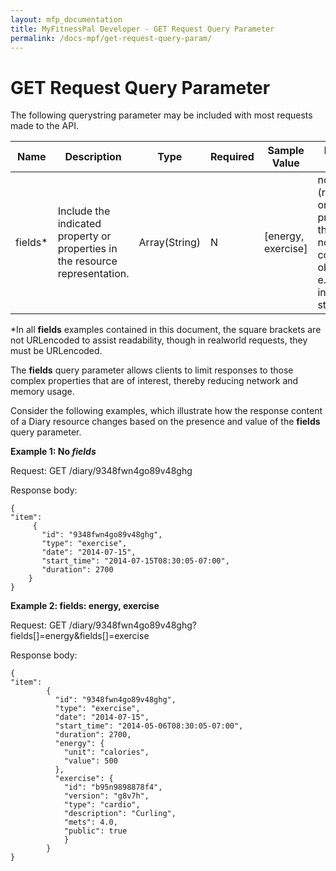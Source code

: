 ```yaml
---
layout: mfp_documentation
title: MyFitnessPal Developer - GET Request Query Parameter
permalink: /docs-mpf/get-request-query-param/
---
```


# GET Request Query Parameter

The following query­string parameter may be included with most requests made to the API.

**Name** | **Description** | **Type** | **Required** | **Sample Value** | **Default Value**
 --- | --- | --- | --- | --- | ---
 fields* | Include the indicated property or properties in the resource representation. | Array(String) | N | [energy, exercise] | none (return only properties that are not complex objects, e.g. integers, strings)
 
 \*​In all ​**fields**​ examples contained in this document, the square brackets are not URL­encoded to assist readability, though in real­world requests, they must be URL­encoded.
 
 The ​**fields**​ query parameter allows clients to limit responses to those complex properties that are of interest, thereby reducing network and memory usage.
 
 Consider the following examples, which illustrate how the response content of a Diary resource changes based on the presence and value of the **fields**​ query parameter.
 
 **Example 1: No *​fields***
 
 Request: ​GET /diary/9348fwn4go89v48ghg
 
 Response body:
 
    {
    "item":
         {
           "id": "9348fwn4go89v48ghg",
           "type": "exercise",
           "date": "2014-07-15",
           "start_time": "2014-07-15T08:30:05-07:00",
           "duration": 2700
        } 
    }
    

**Example 2: ​fields: ​energy, exercise**

Request: ​GET /diary/9348fwn4go89v48ghg?fields[]=energy&fields[]=exercise

Response body:

    {
    "item":
            {
              "id": "9348fwn4go89v48ghg",
              "type": "exercise",
              "date": "2014-07-15",
              "start_time": "2014-05-06T08:30:05-07:00",
              "duration": 2700,
              "energy": {
                "unit": "calories",
                "value": 500
              },
              "exercise": {
                "id": "b95n9898878f4",
                "version": "g8v7h",
                "type": "cardio",
                "description": "Curling",
                "mets": 4.0,
                "public": true
                } 
            }
    }